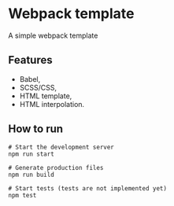 # Webpack template

A simple webpack template

## Features

- Babel,
- SCSS/CSS,
- HTML template,
- HTML interpolation.

## How to run

```shell
# Start the development server
npm run start
```

```shell
# Generate production files
npm run build
```

```shell
# Start tests (tests are not implemented yet)
npm test
```